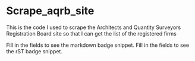 # Scrape_aqrb_site
This is the code I used to scrape the Architects and Quantity Surveyors Registration Board site so that I can get the list of the registered firms

Fill in the fields to see the markdown badge snippet.
Fill in the fields to see the rST badge snippet.

